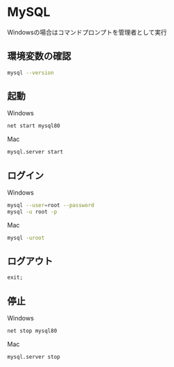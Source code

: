 # MySQL

Windowsの場合はコマンドプロンプトを管理者として実行

## 環境変数の確認

```bash
mysql --version
```

## 起動

Windows

```bash
net start mysql80
```

Mac

```bash
mysql.server start
```

## ログイン

Windows

```bash
mysql --user=root --password
mysql -u root -p
```

Mac

```bash
mysql -uroot
```

## ログアウト

```sql
exit;
```

## 停止

Windows

```bash
net stop mysql80
```

Mac

```bash
mysql.server stop
```
